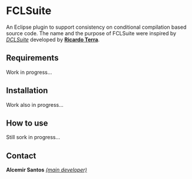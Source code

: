 FCLSuite
========

An Eclipse plugin to support consistency on conditional compilation based source code. The name and the purpose of FCLSuite were inspired by [*DCLSuite*](https://github.com/rterrabh/DCL "DCL Suite github repository") developed by [**Ricardo Terra**](http://www.ricardoterra.com.br).


Requirements
------------

Work in progress...


Installation
------------

Work also in progress...


How to use
----------

Still sork in progress…


Contact
-------

**Alcemir Santos** [*(main developer)*](http://www.alcemirsantos.com/ "Alcemir Santos personal homepage")
